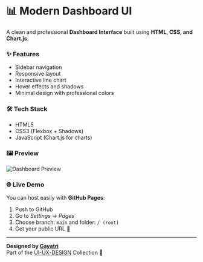 # 📊 Modern Dashboard UI

A clean and professional **Dashboard Interface** built using **HTML, CSS, and Chart.js**.

### ✨ Features
- Sidebar navigation  
- Responsive layout  
- Interactive line chart  
- Hover effects and shadows  
- Minimal design with professional colors  

### 🛠 Tech Stack
- HTML5  
- CSS3 (Flexbox + Shadows)  
- JavaScript (Chart.js for charts)

### 🖼 Preview
![Dashboard Preview](preview.png)

### 🌐 Live Demo
You can host easily with **GitHub Pages**:
1. Push to GitHub  
2. Go to *Settings → Pages*  
3. Choose branch: `main` and folder: `/ (root)`  
4. Get your public URL 🎉

---

**Designed by [Gayatri](https://github.com/Gayatri0925)**  
Part of the [UI-UX-DESIGN](https://github.com/Gayatri0925/UI-UX-DESIGN) Collection 🎨
